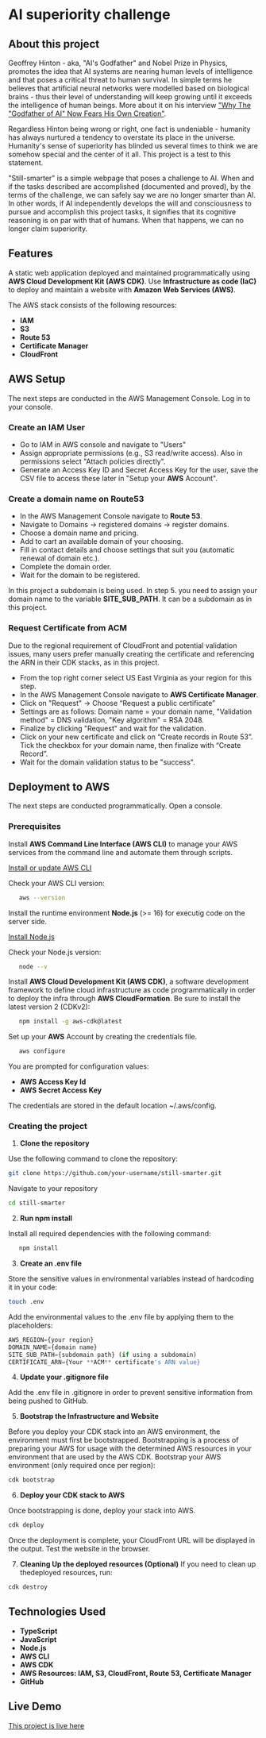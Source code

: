 # AI superiority challenge

## About this project

Geoffrey Hinton - aka, "AI's Godfather" and Nobel Prize in Physics, promotes the idea that AI systems are nearing human levels of intelligence and that poses a critical threat to human survival. In simple terms he believes that artificial neural networks were modelled based on biological brains - thus their level of understanding will keep growing until it exceeds the intelligence of human beings. More about it on his interview
["Why The "Godfather of AI" Now Fears His Own Creation"](https://www.youtube.com/watch?v=b_DUft-BdIE).

Regardless Hinton being wrong or right, one fact is undeniable - humanity has always nurtured a tendency to overstate its place in the universe. Humanity's sense of superiority has blinded us several times to think we are somehow special and the center of it all. This project is a test to this statement.

"Still-smarter" is a simple webpage that poses a challenge to AI. When and if the tasks described are accomplished (documented and proved), by the terms of the challenge, we can safely say we are no longer smarter than AI.
In other words, if AI independently develops the will and consciousness to pursue and accomplish this project tasks, it signifies that its cognitive reasoning is on par with that of humans. When that happens, we can no longer claim superiority.

## Features

A static web application deployed and maintained programmatically using **AWS Cloud Development Kit (AWS CDK)**. Use **Infrastructure as code (IaC)** to deploy and maintain a website with **Amazon Web Services (AWS)**.

The AWS stack consists of the following resources:
- **IAM**
- **S3**
- **Route 53**
- **Certificate Manager**
- **CloudFront**

## AWS Setup
The next steps are conducted in the AWS Management Console. Log in to your console.

### Create an IAM User
   - Go to IAM in AWS console and navigate to "Users"
   - Assign appropriate permissions (e.g., S3 read/write access). Also in permissions select "Attach policies directly".
   - Generate an Access Key ID and Secret Access Key for the user, save the CSV file to access these later in "Setup your **AWS** Account".

### Create a domain name on Route53
   - In the AWS Management Console navigate to **Route 53**.
   - Navigate to Domains -> registered domains -> register domains.
   - Choose a domain name and pricing.
   - Add to cart an available domain of your choosing.
   - Fill in contact details and choose settings that suit you (automatic renewal of domain etc.).
   - Complete the domain order.
   - Wait for the domain to be registered.

In this project a subdomain is being used. In step 5. you need to assign your domain name to the variable **SITE_SUB_PATH**. It can be a subdomain as in this project.

### Request Certificate from ACM
Due to the regional requirement of CloudFront and potential validation issues, many users prefer manually creating the certificate and referencing the ARN in their CDK stacks, as in this project.
   - From the top right corner select US East Virginia as your region for this step.
   - In the AWS Management Console navigate to **AWS Certificate Manager**.
   - Click on "Request" -> Choose “Request a public certificate”
   - Settings are as follows: Domain name = your domain name, "Validation method" = DNS validation, "Key algorithm" = RSA 2048.
   - Finalize by clicking "Request" and wait for the validation.
   - Click on your new certificate and click on “Create records in Route 53”. Tick the checkbox for your domain name, then finalize with “Create Record”.
   - Wait for the domain validation status to be "success".

## Deployment to AWS
The next steps are conducted programmatically. Open a console.

### Prerequisites
Install **AWS Command Line Interface (AWS CLI)** to manage your AWS services from the command line and automate them through scripts.

[Install or update AWS CLI](https://docs.aws.amazon.com/cli/latest/userguide/getting-started-install.html)

Check your AWS CLI version:
```bash
   aws --version
   ```
Install the runtime environment **Node.js** (>= 16) for executig code on the server side.

[Install Node.js](https://nodejs.org/en/download)

Check your Node.js version:
```bash
   node --v
   ```
Install **AWS Cloud Development Kit (AWS CDK)**, a software development framework to define cloud infrastructure as code programmatically in order to deploy the infra through **AWS CloudFormation**. Be sure to install the latest version 2 (CDKv2):
```bash
   npm install -g aws-cdk@latest
   ```
Set up your **AWS** Account by creating the credentials file.

```bash
   aws configure
   ```
You are prompted for configuration values:
- **AWS Access Key Id**
- **AWS Secret Access Key**

The credentials are stored in the default location ~/.aws/config.

### Creating the project

1. **Clone the repository**

Use the following command to clone the repository:
```bash
git clone https://github.com/your-username/still-smarter.git
```

Navigate to your repository
```bash
cd still-smarter
```
   
2. **Run npm install**

Install all required dependencies with the following command:
```bash
   npm install
```

3. **Create an .env file**

Store the sensitive values in environmental variables instead of hardcoding it in your code:
```bash
touch .env
```
Add the environmental values to the .env file by applying them to the placeholders:
```TypeScript
AWS_REGION={your region}
DOMAIN_NAME={domain name}
SITE_SUB_PATH={subdomain path} (if using a subdomain)
CERTIFICATE_ARN={Your **ACM** certificate's ARN value}
```

4. **Update your .gitignore file**

Add the .env file in .gitignore in order to prevent sensitive information from being pushed to GitHub.

5. **Bootstrap the Infrastructure and Website**

Before you deploy your CDK stack into an AWS environment, the environment must first be bootstrapped. Bootstrapping is a process of preparing your AWS for usage with the determined AWS resources in your environment that are used by the AWS CDK.
Bootstrap your AWS environment (only required once per region):
```bash
cdk bootstrap
```
6. **Deploy your CDK stack to AWS**

Once bootstrapping is done, deploy your stack into AWS.
```bash
cdk deploy
```
Once the deployment is complete, your CloudFront URL will be displayed in the output. Test the website in the browser.

7. **Cleaning Up the deployed resources (Optional)**
If you need to clean up thedeployed resources, run:

```bash
cdk destroy
```

## Technologies Used
- **TypeScript**
- **JavaScript**
- **Node.js**
- **AWS CLI**
- **AWS CDK**
- **AWS Resources: IAM, S3, CloudFront, Route 53, Certificate Manager**
- **GitHub**

## Live Demo
[This project is live here](https://still-smarter.resumeruuskanen.click/)
